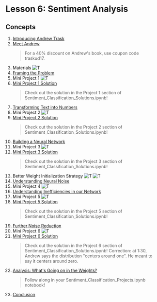 # Lesson 6: Sentiment Analysis

## Concepts
1. [Introducing Andrew Trask](https://www.youtube.com/watch?v=ltO71Bm8b3M&feature=emb_logo)
1. [Meet Andrew](https://www.youtube.com/watch?v=da1I0mea1jQ&feature=emb_logo)
	> For a 40% discount on Andrew's book, use coupon code traskud17.
1. Materials
![T](t1.JPG)
1. [Framing the Problem](https://www.youtube.com/watch?v=IsTOnkAKaJw&feature=emb_logo)
1. Mini Project 1
![T](t2.JPG)
1. [Mini Project 1 Solution](https://www.youtube.com/watch?v=l4r5l0HvHRI&feature=emb_logo)
	> Check out the solution in the Project 1 section of Sentiment_Classification_Solutions.ipynb!
1. [Transforming Text into Numbers](https://www.youtube.com/watch?v=7rHBU5cbePE&feature=emb_logo)
1. Mini Project 2
![T](t3.JPG)
1. [Mini Project 2 Solution](https://www.youtube.com/watch?v=45ihpPaeO8E&feature=emb_logo)
	> Check out the solution in the Project 2 section of Sentiment_Classification_Solutions.ipynb!
1. [Building a Neural Network](https://www.youtube.com/watch?v=aM2k7RTjjJI&feature=emb_logo)
1. Mini Project 3
![T](t4.JPG)
1. [Mini Project 3 Solution](https://www.youtube.com/watch?v=imnxzCev4SI&feature=emb_logo)
	> Check out the solution in the Project 3 section of Sentiment_Classification_Solutions.ipynb!
1. Better Weight Initialization Strategy
![T](t5.JPG)
![T](t6.JPG)
1. [Understanding Neural Noise](https://www.youtube.com/watch?v=ubqhh4Iv7O4&feature=emb_logo)
1. Mini Project 4
![T](t7.JPG)
1. [Understanding Inefficiencies in our Network](https://www.youtube.com/watch?v=4MuS-6ATxCU&feature=emb_logo)
1. Mini Project 5
![T](t8.JPG)
1. [Mini Project 5 Solution](https://www.youtube.com/watch?v=Hv86B_jjWTI&feature=emb_logo)
	> Check out the solution in the Project 5 section of Sentiment_Classification_Solutions.ipynb!
1. [Further Noise Reduction](https://www.youtube.com/watch?v=Kl3hWxizKVg&feature=emb_logo)
1. Mini Project 6
![T](t9.JPG)
1. [Mini Project 6 Solution](https://www.youtube.com/watch?v=ji0famK7gOQ&feature=emb_logo)
	> Check out the solution in the Project 6 section of Sentiment_Classification_Solutions.ipynb!
	> Correction: at 1:30, Andrew says the distribution "centers around one". He meant to say it centers around zero.
1. [Analysis: What's Going on in the Weights?](https://www.youtube.com/watch?v=UHsT35pbpcE&feature=emb_logo)
	> Follow along in your Sentiment_Classification_Projects.ipynb notebook!
1. [Conclusion](https://www.youtube.com/watch?v=nIF0GLOQglQ&feature=emb_logo)